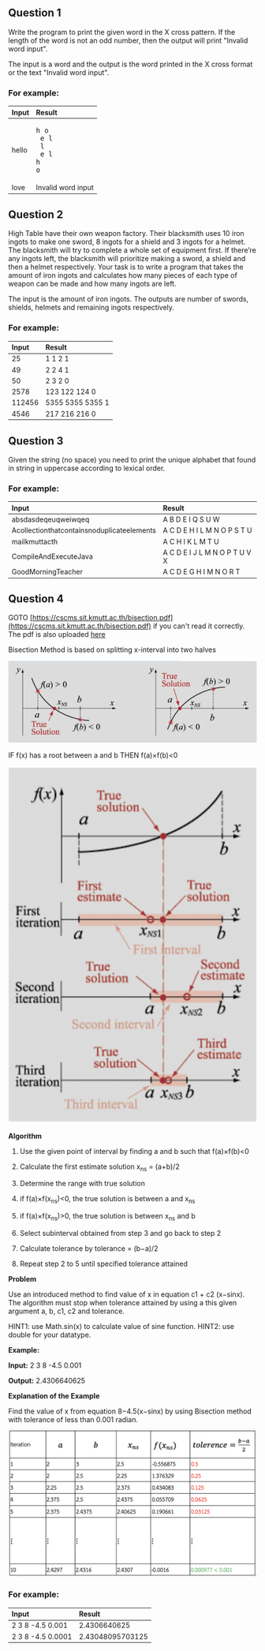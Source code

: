## Question 1  
Write the program to print the given word in the X cross pattern. If the length of the word is not an odd number, then the output will print "Invalid word input".

The input is a word and the output is the word printed in the X cross format or the text "Invalid word input".
### For example:
| **Input**     | **Result** |
|:--------------|:-----------|
|hello|<pre>h   o<br> e l<br>  l<br> e l<br>h   o</pre>|
|love|Invalid word input|

## Question 2  
High Table have their own weapon factory. Their blacksmith uses 10 iron ingots to make one sword, 8 ingots for a shield and 3 ingots for a helmet. The blacksmith will try to complete a whole set of equipment first. If there’re any ingots left, the blacksmith will prioritize making a sword, a shield and then a helmet respectively. Your task is to write a program that takes the amount of iron ingots and calculates how many pieces of each type of weapon can be made and how many ingots are left.

The input is the amount of iron ingots. The outputs are number of swords, shields, helmets and remaining ingots respectively.
### For example:
| **Input**     | **Result** |
|:--------------|:-----------|
|25| 1 1 2 1|
|49|2 2 4 1|
|50|2 3 2 0|
|2578|123 122 124 0|
|112456|5355 5355 5355 1|
|4546|217 216 216 0|

## Question 3  
Given the string (no space) you need to print the unique alphabet that found in string in uppercase according to lexical order.
### For example:
| **Input**     | **Result** |
|:--------------|:-----------|
|absdasdeqeuqweiwqeq|A B D E I Q S U W|
|Acollectionthatcontainsnoduplicateelements|A C D E H I L M N O P S T U|
|mailkmuttacth|A C H I K L M T U|
|CompileAndExecuteJava|A C D E I J L M N O P T U V X|
|GoodMorningTeacher|A C D E G H I M N O R T|

## Question 4  
GOTO [https://cscms.sit.kmutt.ac.th/bisection.pdf](https://cscms.sit.kmutt.ac.th/bisection.pdf) if you can't read it correctly.
The pdf is also uploaded [here](bisection.pdf)


Bisection Method is based on splitting x-interval into two halves

![diagram](if.png)

IF f(x)  has a root between a and b THEN f(a)×f(b)<0

![solution](solution.png)

**Algorithm** 

1. Use the given point of  interval by finding a and b such that f(a)×f(b)<0
2. Calculate the first estimate solution x<sub>ns</sub> = (a+b)/2

3. Determine the range with true solution
4. if f(a)×f(x<sub>ns</sub>)<0, the true solution is between  a and x<sub>ns</sub>
5. if f(a)×f(x<sub>ns</sub>)>0, the true solution is between x<sub>ns</sub> and b
6. Select subinterval obtained from step 3 and go back to step 2 
7. Calculate tolerance by tolerance = (b−a)/2
8. Repeat step 2 to 5 until specified tolerance attained

**Problem**

Use an introduced method to find value of x in equation c1 + c2 (x−sinx). The algorithm must stop when tolerance attained by using a this given argument a, b, c1, c2 and tolerance.

HINT1: use Math.sin(x) to calculate value of sine function.
HINT2: use double for your datatype.

**Example:**

**Input:** 2 3 8 -4.5 0.001

**Output:** 2.4306640625

**Explanation of the Example**

Find the value of x from equation 8−4.5(x−sinx) by using Bisection method with tolerance of less than 0.001 radian.

![explanation](explanation.png)

### For example:
| **Input**     | **Result** |
|:--------------|:-----------|
|2 3 8 -4.5 0.001|2.4306640625|
|2 3 8 -4.5 0.0001|2.43048095703125|
